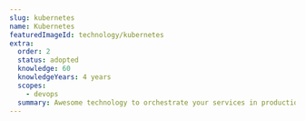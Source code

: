 ```yaml
---
slug: kubernetes
name: Kubernetes
featuredImageId: technology/kubernetes
extra:
  order: 2
  status: adopted
  knowledge: 60
  knowledgeYears: 4 years
  scopes:
    - devops
  summary: Awesome technology to orchestrate your services in production / CD environments (if you can afford it).
---
```



